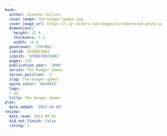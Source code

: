 ```yaml
---
book:
  author: Suzanne Collins
  cover_image: the-hunger-games.jpg
  cover_image_url: https://i.gr-assets.com/images/S/compressed.photo.goodreads.com/books/1586722975l/2767052._SX98_.jpg
  dimensions:
    height: 22.0
    thickness: 3.2
    width: 14.0
  goodreads: '2767052'
  isbn10: 0439023483
  isbn13: '9780439023481'
  pages: 374
  publication_year: '2008'
  series: The Hunger Games
  series_position: '1'
  slug: the-hunger-games
  spine_color: '#ae8652'
  tags:
  - ya
  title: The Hunger Games
plan:
  date_added: '2015-04-08'
review:
  date_read: 2012-09-01
  did_not_finish: false
  rating: 3
---
```

